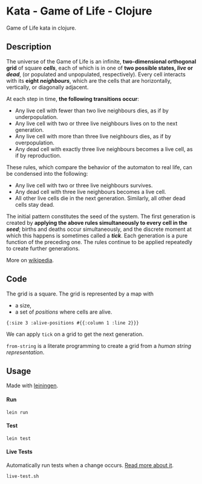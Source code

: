 # Kata - Game of Life - Clojure
Game of Life kata in clojure.

## Description

The universe of the Game of Life is an infinite, **two-dimensional orthogonal grid** of square ***cells***, each of which is in one of **two possible states, *live* or *dead***, (or populated and unpopulated, respectively). Every cell interacts with its **eight *neighbours***, which are the cells that are horizontally, vertically, or diagonally adjacent. 

At each step in time, **the following transitions occur**:
- Any live cell with fewer than two live neighbours dies, as if by underpopulation.
- Any live cell with two or three live neighbours lives on to the next generation.
- Any live cell with more than three live neighbours dies, as if by overpopulation.
- Any dead cell with exactly three live neighbours becomes a live cell, as if by reproduction.


These rules, which compare the behavior of the automaton to real life, can be condensed into the following:
- Any live cell with two or three live neighbours survives.
- Any dead cell with three live neighbours becomes a live cell.
- All other live cells die in the next generation. Similarly, all other dead cells stay dead.

The initial pattern constitutes the seed of the system. The first generation is created by **applying the above rules simultaneously to every cell in the *seed***; births and deaths occur simultaneously, and the discrete moment at which this happens is sometimes called a ***tick***. Each generation is a pure function of the preceding one. The rules continue to be applied repeatedly to create further generations.

More on [wikipedia](https://en.wikipedia.org/wiki/Conway%27s_Game_of_Life).

## Code

The grid is a square. The grid is represented by a map with
- a size,
- a set of *positions* where cells are alive.

`{:size 3 :alive-positions #{{:column 1 :line 2}}}`

We can apply `tick` on a grid to get the next generation.

`from-string` is a literate programming to create a grid from a *human string representation*.

## Usage

Made with [leiningen](https://leiningen.org/).

#### Run

`lein run`

#### Test

`lein test`

#### Live Tests

Automatically run tests when a change occurs. [Read more about it](https://medium.com/@chapuyj/automatically-run-tests-when-a-change-occurs-9bae2140586b).

`live-test.sh`
